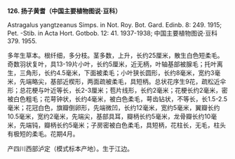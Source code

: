 **126. 扬子黄耆（中国主要植物图说·豆科）**

Astragalus yangtzeanus Simps. in Not. Roy. Bot. Gard. Edinb. 8: 249. 1915; Pet. -Stib. in Acta Hort. Gotbob. 12: 41. 1937-1938; 中国主要植物图说·豆科379. 1955.

多年生草本。根纤细，多分枝。茎多数，上升，长约25厘米，散生白色短柔毛。奇数羽状复叶，具13-19片小叶，长约5厘米，近无柄，叶轴基部被腺毛；托叶离生，三角形，长约4.5毫米，下面被柔毛；小叶狭长圆形，长约8毫米，宽约3毫米，先端略尖，基部近楔形，两面疏被柔毛，具短柄。总状花序生9花，疏松近伞形；总花梗与叶近等长，长2-3厘米；苞片线形，长约2毫米；花梗长约2毫米，密被白色粗毛；花萼钟状，长约4毫米，被白色柔毛，萼齿钻状，不等长，长1.5-2.5毫米；花冠白色，旗瓣倒卵形，先端微凹，长约12毫米，宽约5毫米，翼瓣长约10.5毫米，宽约2毫米，先端尖，基部具耳，瓣柄长约5毫米，龙骨瓣长约10毫米，先端钝，瓣柄长约5毫米；子房密被白色柔毛，具短柄，花柱长，无毛，柱头有极短的柔毛。花期4月。

产四川西部泸定（模式标本产地）。生于江边。
